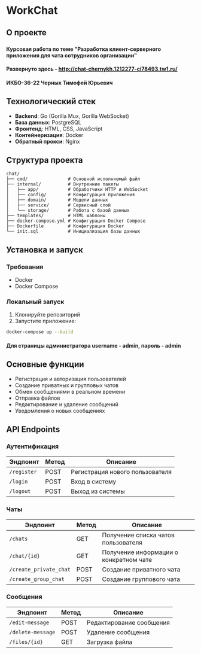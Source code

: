 # WorkChat 

## О проекте
###
#### Курсовая работа по теме "Разработка клиент-серверного приложения для чата сотрудников организации"
#### Развернуто здесь - http://chat-chernykh.1212277-ci78493.tw1.ru/
#### ИКБО-36-22 Черных Тимофей Юрьевич

## Технологический стек
- **Backend**: Go (Gorilla Mux, Gorilla WebSocket)
- **База данных**: PostgreSQL
- **Фронтенд**: HTML, CSS, JavaScript
- **Контейнеризация**: Docker
- **Обратный прокси**: Nginx

## Структура проекта
```
chat/
├── cmd/               # Основной исполняемый файл
├── internal/          # Внутренние пакеты
│   ├── app/           # Обработчики HTTP и WebSocket
│   ├── config/        # Конфигурация приложения
│   ├── domain/        # Модели данных
│   ├── service/       # Сервисный слой
│   └── storage/       # Работа с базой данных
├── templates/         # HTML шаблоны
├── docker-compose.yml # Конфигурация Docker Compose
├── Dockerfile         # Конфигурация Docker
└── init.sql           # Инициализация базы данных
```

## Установка и запуск

### Требования
- Docker
- Docker Compose

### Локальный запуск
1. Клонируйте репозиторий
2. Запустите приложение:
```bash
docker-compose up --build
```
#### Для страницы администратора username - admin, пароль - admin


## Основные функции
- Регистрация и авторизация пользователей
- Создание приватных и групповых чатов
- Обмен сообщениями в реальном времени
- Отправка файлов
- Редактирование и удаление сообщений
- Уведомления о новых сообщениях

## API Endpoints

### Аутентификация
| Эндпоинт               | Метод | Описание                        |
|------------------------|-------|---------------------------------|
| `/register`            | POST  | Регистрация нового пользователя  |
| `/login`               | POST  | Вход в систему                  |
| `/logout`              | POST  | Выход из системы                |

### Чаты
| Эндпоинт                       | Метод | Описание                               |
|--------------------------------|-------|----------------------------------------|
| `/chats`                       | GET   | Получение списка чатов пользователя     |
| `/chat/{id}`                  | GET   | Получение информации о конкретном чате |
| `/create_private_chat`        | POST  | Создание приватного чата               |
| `/create_group_chat`          | POST  | Создание группового чата               |

### Сообщения
| Эндпоинт                       | Метод | Описание                               |
|--------------------------------|-------|----------------------------------------|
| `/edit-message`               | POST  | Редактирование сообщения               |
| `/delete-message`             | POST  | Удаление сообщения                     |
| `/files/{id}`                 | GET   | Загрузка файла                         |

